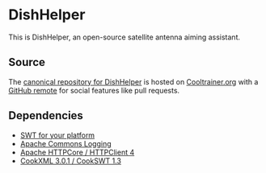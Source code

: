 DishHelper
==========

This is DishHelper, an open-source satellite antenna aiming assistant.


Source
------

The [canonical repository for DishHelper](https://cooltrainer.org/source/hg/DishHelper) is hosted on [Cooltrainer.org](https://cooltrainer.org) with a [GitHub remote](https://github.com/okeeblow/DishHelper) for social features like pull requests.


Dependencies
------------

- [SWT for your platform](http://www.eclipse.org/swt/)
- [Apache Commons Logging](http://commons.apache.org/logging/)
- [Apache HTTPCore / HTTPClient 4](http://hc.apache.org/)
- [CookXML 3.0.1 / CookSWT 1.3](http://cookxml.yuanheng.org/)
